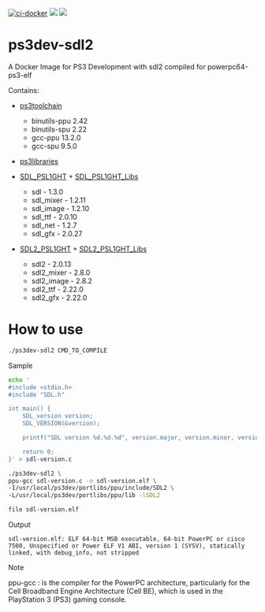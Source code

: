 [![ci-docker](https://github.com/humbertodias/ps3dev-sdl2/actions/workflows/deploy.yml/badge.svg)](https://github.com/humbertodias/ps3dev-sdl2/actions/workflows/deploy.yml)
[![](https://images.microbadger.com/badges/image/hldtux/ps3dev-sdl2.svg)](https://microbadger.com/images/hldtux/ps3dev-sdl2)
[![](https://img.shields.io/docker/pulls/hldtux/ps3dev-sdl2.svg?maxAge=604800)](https://hub.docker.com/r/hldtux/ps3dev-sdl2/)

# ps3dev-sdl2

A Docker Image for PS3 Development with sdl2 compiled for powerpc64-ps3-elf

Contains:

* [ps3toolchain](https://github.com/ps3dev/ps3toolchain)
  * binutils-ppu 2.42
  * binutils-spu 2.22
  * gcc-ppu 13.2.0
  * gcc-spu 9.5.0 
* [ps3libraries](https://github.com/humbertodias/ps3libraries)
* [SDL_PSL1GHT](https://github.com/zeldin/SDL_PSL1GHT) + [SDL_PSL1GHT_Libs](https://github.com/zeldin/SDL_PSL1GHT_Libs)
  * sdl - 1.3.0
  * sdl_mixer - 1.2.11
  * sdl_image - 1.2.10
  * sdl_ttf - 2.0.10
  * sdl_net - 1.2.7
  * sdl_gfx - 2.0.27

* [SDL2_PSL1GHT](https://github.com/humbertodias/SDL2_PSL1GHT)  + [SDL2_PSL1GHT_Libs](https://github.com/humbertodias/SDL2_PSL1GHT_Libs)
  * sdl2 - 2.0.13
  * sdl2_mixer - 2.8.0
  * sdl2_image - 2.8.2
  * sdl2_ttf - 2.22.0
  * sdl2_gfx - 2.22.0

# How to use

```sh
./ps3dev-sdl2 CMD_TO_COMPILE
```

Sample
```sh
echo '
#include <stdio.h>
#include "SDL.h"

int main() {
    SDL_version version;
    SDL_VERSION(&version);

    printf("SDL version %d.%d.%d", version.major, version.minor, version.patch);

    return 0;
}' > sdl-version.c

./ps3dev-sdl2 \
ppu-gcc sdl-version.c -o sdl-version.elf \
-I/usr/local/ps3dev/portlibs/ppu/include/SDL2 \
-L/usr/local/ps3dev/portlibs/ppu/lib -lSDL2

file sdl-version.elf
```
Output
```
sdl-version.elf: ELF 64-bit MSB executable, 64-bit PowerPC or cisco 7500, Unspecified or Power ELF V1 ABI, version 1 (SYSV), statically linked, with debug_info, not stripped
```

> [!NOTE]  
> ppu-gcc : is the compiler for the PowerPC architecture, particularly for the Cell Broadband Engine Architecture (Cell BE), which is used in the PlayStation 3 (PS3) gaming console.
> 
